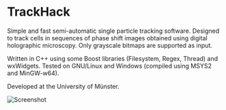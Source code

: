TrackHack
=========

Simple and fast semi-automatic single particle tracking software.  Designed to track cells
in sequences of phase shift images obtained using digital holographic microscopy.  Only
grayscale bitmaps are supported as input.

Written in C++ using some Boost libraries (Filesystem, Regex, Thread) and wxWidgets.
Tested on GNU/Linux and Windows (compiled using MSYS2 and MinGW-w64).

Developed at the University of Münster.

<!---
For Windows, you can download the most recent executable along with some required
libraries
[here](https://www.dropbox.com/s/xe9da1712u1ntws/track_hack_2015-04-01.zip?dl=1).  It
should look something like this:
-->

![Screenshot](https://www.dropbox.com/s/ufdf6d4655lh22h/TrackHackScreenshot.png?dl=1)

<!--- vim: set tw=90 sw=3 et spell: -->
